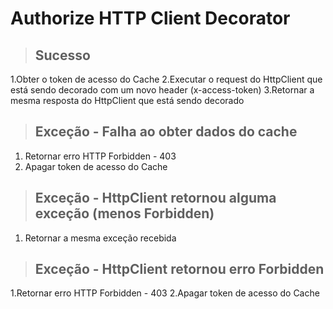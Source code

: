 # Authorize HTTP Client Decorator

> ## Sucesso
1.Obter o token de acesso do Cache
2.Executar o request do HttpClient que está sendo decorado com um novo header (x-access-token)
3.Retornar a mesma resposta do HttpClient que está sendo decorado

> ##  Exceção - Falha ao obter dados do cache
1. Retornar erro HTTP Forbidden - 403
2. Apagar token de acesso do Cache

> ##  Exceção - HttpClient retornou alguma exceção (menos Forbidden)
1. Retornar a mesma exceção recebida

> ## Exceção - HttpClient retornou erro Forbidden
1.Retornar erro HTTP Forbidden - 403
2.Apagar token de acesso do Cache
